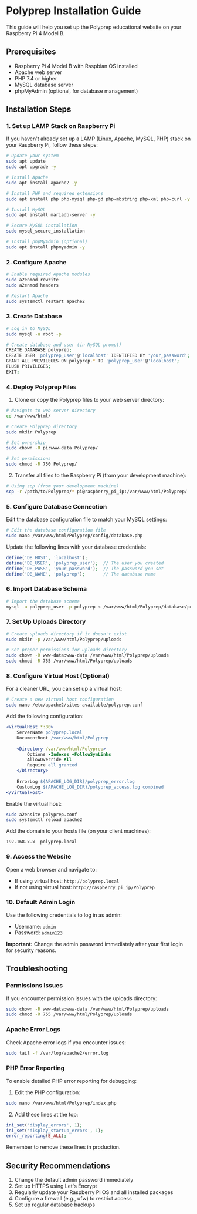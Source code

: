# Polyprep Installation Guide

This guide will help you set up the Polyprep educational website on your Raspberry Pi 4 Model B.

## Prerequisites

- Raspberry Pi 4 Model B with Raspbian OS installed
- Apache web server
- PHP 7.4 or higher
- MySQL database server
- phpMyAdmin (optional, for database management)

## Installation Steps

### 1. Set up LAMP Stack on Raspberry Pi

If you haven't already set up a LAMP (Linux, Apache, MySQL, PHP) stack on your Raspberry Pi, follow these steps:

```bash
# Update your system
sudo apt update
sudo apt upgrade -y

# Install Apache
sudo apt install apache2 -y

# Install PHP and required extensions
sudo apt install php php-mysql php-gd php-mbstring php-xml php-curl -y

# Install MySQL
sudo apt install mariadb-server -y

# Secure MySQL installation
sudo mysql_secure_installation

# Install phpMyAdmin (optional)
sudo apt install phpmyadmin -y
```

### 2. Configure Apache

```bash
# Enable required Apache modules
sudo a2enmod rewrite
sudo a2enmod headers

# Restart Apache
sudo systemctl restart apache2
```

### 3. Create Database

```bash
# Log in to MySQL
sudo mysql -u root -p

# Create database and user (in MySQL prompt)
CREATE DATABASE polyprep;
CREATE USER 'polyprep_user'@'localhost' IDENTIFIED BY 'your_password';
GRANT ALL PRIVILEGES ON polyprep.* TO 'polyprep_user'@'localhost';
FLUSH PRIVILEGES;
EXIT;
```

### 4. Deploy Polyprep Files

1. Clone or copy the Polyprep files to your web server directory:

```bash
# Navigate to web server directory
cd /var/www/html/

# Create Polyprep directory
sudo mkdir Polyprep

# Set ownership
sudo chown -R pi:www-data Polyprep/

# Set permissions
sudo chmod -R 750 Polyprep/
```

2. Transfer all files to the Raspberry Pi (from your development machine):

```bash
# Using scp (from your development machine)
scp -r /path/to/Polyprep/* pi@raspberry_pi_ip:/var/www/html/Polyprep/
```

### 5. Configure Database Connection

Edit the database configuration file to match your MySQL settings:

```bash
# Edit the database configuration file
sudo nano /var/www/html/Polyprep/config/database.php
```

Update the following lines with your database credentials:

```php
define('DB_HOST', 'localhost');
define('DB_USER', 'polyprep_user');  // The user you created
define('DB_PASS', 'your_password');  // The password you set
define('DB_NAME', 'polyprep');       // The database name
```

### 6. Import Database Schema

```bash
# Import the database schema
mysql -u polyprep_user -p polyprep < /var/www/html/Polyprep/database/polyprep.sql
```

### 7. Set Up Uploads Directory

```bash
# Create uploads directory if it doesn't exist
sudo mkdir -p /var/www/html/Polyprep/uploads

# Set proper permissions for uploads directory
sudo chown -R www-data:www-data /var/www/html/Polyprep/uploads
sudo chmod -R 755 /var/www/html/Polyprep/uploads
```

### 8. Configure Virtual Host (Optional)

For a cleaner URL, you can set up a virtual host:

```bash
# Create a new virtual host configuration
sudo nano /etc/apache2/sites-available/polyprep.conf
```

Add the following configuration:

```apache
<VirtualHost *:80>
    ServerName polyprep.local
    DocumentRoot /var/www/html/Polyprep
    
    <Directory /var/www/html/Polyprep>
        Options -Indexes +FollowSymLinks
        AllowOverride All
        Require all granted
    </Directory>
    
    ErrorLog ${APACHE_LOG_DIR}/polyprep_error.log
    CustomLog ${APACHE_LOG_DIR}/polyprep_access.log combined
</VirtualHost>
```

Enable the virtual host:

```bash
sudo a2ensite polyprep.conf
sudo systemctl reload apache2
```

Add the domain to your hosts file (on your client machines):

```
192.168.x.x  polyprep.local
```

### 9. Access the Website

Open a web browser and navigate to:

- If using virtual host: `http://polyprep.local`
- If not using virtual host: `http://raspberry_pi_ip/Polyprep`

### 10. Default Admin Login

Use the following credentials to log in as admin:

- Username: `admin`
- Password: `admin123`

**Important:** Change the admin password immediately after your first login for security reasons.

## Troubleshooting

### Permissions Issues

If you encounter permission issues with the uploads directory:

```bash
sudo chown -R www-data:www-data /var/www/html/Polyprep/uploads
sudo chmod -R 755 /var/www/html/Polyprep/uploads
```

### Apache Error Logs

Check Apache error logs if you encounter issues:

```bash
sudo tail -f /var/log/apache2/error.log
```

### PHP Error Reporting

To enable detailed PHP error reporting for debugging:

1. Edit the PHP configuration:

```bash
sudo nano /var/www/html/Polyprep/index.php
```

2. Add these lines at the top:

```php
ini_set('display_errors', 1);
ini_set('display_startup_errors', 1);
error_reporting(E_ALL);
```

Remember to remove these lines in production.

## Security Recommendations

1. Change the default admin password immediately
2. Set up HTTPS using Let's Encrypt
3. Regularly update your Raspberry Pi OS and all installed packages
4. Configure a firewall (e.g., ufw) to restrict access
5. Set up regular database backups
